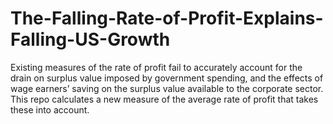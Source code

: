 # The-Falling-Rate-of-Profit-Explains-Falling-US-Growth
Existing measures of the rate of profit fail to accurately account for the drain on surplus value imposed by government spending, and the effects of wage earners’ saving on the surplus value available to the corporate sector. This repo calculates a new measure of the average rate of profit that takes these into account.
